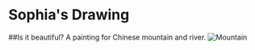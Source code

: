 # Sophia's Drawing
##Is it beautiful? A painting for Chinese mountain and river.
![Mountain](http://oh131rp9k.bkt.clouddn.com/image/drawing/278261847804472952.jpg?imageMogr2/rotate/90)
